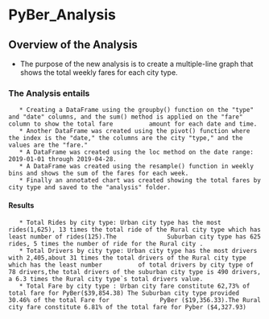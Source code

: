 # PyBer_Analysis
## Overview of the Analysis
   * The purpose of the new analysis is to create a multiple-line graph that shows the total weekly fares for each city type.
###   The Analysis entails
       * Creating a DataFrame using the groupby() function on the "type" and "date" columns, and the sum() method is applied on the "fare" column to show the total fare          amount for each date and time. 
       * Another DataFrame was created using the pivot() function where the index is the "date," the columns are the city "type," and the values are the "fare." 
       * A DataFrame was created using the loc method on the date range: 2019-01-01 through 2019-04-28. 
       * A DataFrame was created using the resample() function in weekly bins and shows the sum of the fares for each week.
       * Finally an annotated chart was created showing the total fares by city type and saved to the "analysis" folder.
#### Results
       * Total Rides by city type: Urban city type has the most rides(1,625), 13 times the total ride of the Rural city type which has least number of rides(125).The              Suburban city type has 625 rides, 5 times the number of ride for the Rural city .
       * Total Drivers by city type: Urban city type has the most drivers with 2,405,about 31 times the total drivers of the Rural city type  which has the least number          of total drivers by city type of 78 drivers,the total drivers of the suburban city type is 490 drivers, a 6.3 times the Rural city type`s total drivers value.
       * Total Fare by city type : Urban city fare constitute 62,73% of total fare for PyBer($39,854.38) The Suburban city type provided 30.46% of the total Fare for              PyBer ($19,356.33).The Rural city fare constitute 6.81% of the total fare for Pyber ($4,327.93)
      
       
 
   
  
